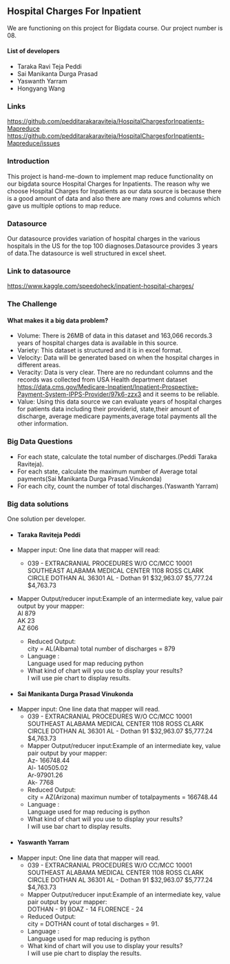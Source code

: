 ## Hospital Charges For Inpatient

We are functioning on this project for Bigdata course. Our project number is 08. 


 #### List of developers  
 
 
 
 
    
* Taraka Ravi Teja Peddi  
* Sai Manikanta Durga Prasad   
* Yaswanth Yarram  
* Hongyang Wang  
### Links  

https://github.com/pedditarakaraviteja/HospitalChargesforInpatients-Mapreduce  
https://github.com/pedditarakaraviteja/HospitalChargesforInpatients-Mapreduce/issues  
### Introduction
This project is hand-me-down to implement map reduce functionality on our bigdata source Hospital Charges for Inpatients. The reason why we choose Hospital Charges for Inpatients as our data source is because there is a good amount of data and also there are many  rows and columns which gave us multiple options to map reduce.

### Datasource  


Our datasource provides variation of hospital charges in the various hospitals in the US for the top 100 diagnoses.Datasource provides 3 years of data.The datasource is  well structured in excel sheet.    

### Link to datasource  
https://www.kaggle.com/speedoheck/inpatient-hospital-charges/  
### The Challenge
#### What makes it a big data problem?

* Volume: There is 26MB of data in this dataset and 163,066 records.3 years of hospital charges data is available in this source.    
* Variety: This dataset is structured and it is in excel format.  
* Velocity: Data will be generated based on when the hospital charges in different areas.  
* Veracity: Data is very clear. There are no redundant columns and the records was collected from USA Health department dataset https://data.cms.gov/Medicare-Inpatient/Inpatient-Prospective-Payment-System-IPPS-Provider/97k6-zzx3 and it seems to be reliable.  
* Value: Using this data source we can evaluate  years of hospital charges for patients  data including their providerid, state,their amount of discharge, average medicare payments,average total payments all the other information.  
### Big Data Questions
* For each state, calculate the total number of discharges.(Peddi Taraka Raviteja).  
* For each state, calculate the maximum number of Average total payments(Sai Manikanta Durga Prasad.Vinukonda)  
* For each city, count the number of total discharges.(Yaswanth Yarram)

### Big data solutions
One solution per developer.
- #### Taraka Raviteja Peddi
* Mapper input: One line data that mapper will read:
   * 039 - EXTRACRANIAL PROCEDURES W/O CC/MCC	10001	SOUTHEAST ALABAMA MEDICAL CENTER	1108 ROSS CLARK CIRCLE	DOTHAN	AL	36301	AL - Dothan	91	$32,963.07 	$5,777.24 	$4,763.73  
   
*  Mapper Output/reducer input:Example of an intermediate key, value pair output by your mapper:  
    Al 879  
    AK 23  
    AZ 606  
    *  Reduced Output:  
     city = AL(Albama) total number of discharges = 879  
    * Language :  
     Language used for map reducing python  
    * What kind of chart will you use to display your results?  
     I will use pie chart to display results.  
     
     
 - #### Sai Manikanta Durga Prasad Vinukonda  
 * Mapper input: One line data that mapper will read.  
    * 039 - EXTRACRANIAL PROCEDURES W/O CC/MCC	10001	SOUTHEAST ALABAMA MEDICAL CENTER	1108 ROSS CLARK CIRCLE	DOTHAN	AL	36301	AL - Dothan	91	$32,963.07 	$5,777.24 	$4,763.73   
    * Mapper Output/reducer input:Example of an intermediate key, value pair output by your mapper:  
     Az- 166748.44  
     Al- 140505.02  
     Ar-97901.26  
     Ak- 7768   
   *  Reduced Output:  
     city = AZ(Arizona) maximun number of totalpayments = 166748.44    
    * Language :    
     Language used for map reducing is  python    
    *  What kind of chart will you use to display your results?    
     I will use bar chart to display results.    
     
     
 - #### Yaswanth Yarram
 * Mapper input: One line data that mapper will read.  
    * 039 - EXTRACRANIAL PROCEDURES W/O CC/MCC	10001	SOUTHEAST ALABAMA MEDICAL CENTER	1108 ROSS CLARK CIRCLE	DOTHAN	AL	36301	AL - Dothan	91	$32,963.07 	$5,777.24 	$4,763.73   
    * Mapper Output/reducer input:Example of an intermediate key, value pair output by your mapper:  
     DOTHAN - 91
     BOAZ - 14
     FLORENCE - 24
   *  Reduced Output:  
     city = DOTHAN count of total discharges = 91.  
    * Language :    
     Language used for map reducing is  python    
    *  What kind of chart will you use to display your results?    
     I will use pie chart to display the results. 
     
     

  
